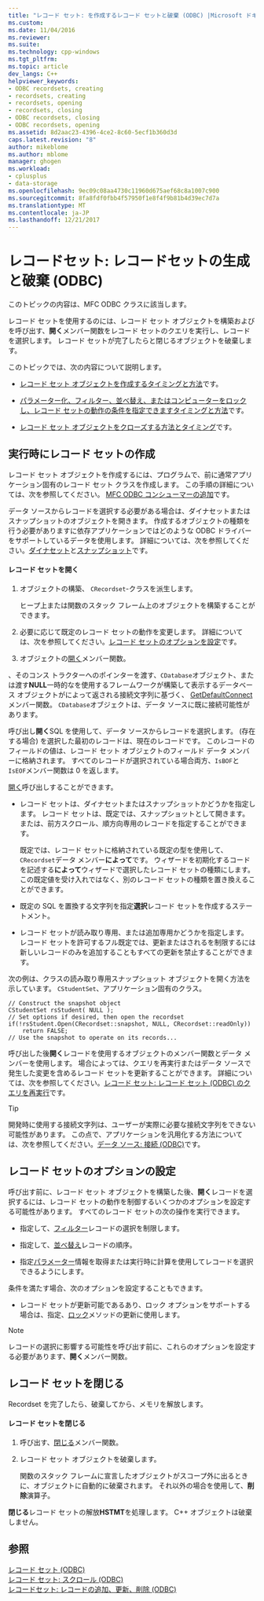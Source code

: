 ```yaml
---
title: "レコード セット: を作成するレコード セットと破棄 (ODBC) |Microsoft ドキュメント"
ms.custom: 
ms.date: 11/04/2016
ms.reviewer: 
ms.suite: 
ms.technology: cpp-windows
ms.tgt_pltfrm: 
ms.topic: article
dev_langs: C++
helpviewer_keywords:
- ODBC recordsets, creating
- recordsets, creating
- recordsets, opening
- recordsets, closing
- ODBC recordsets, closing
- ODBC recordsets, opening
ms.assetid: 8d2aac23-4396-4ce2-8c60-5ecf1b360d3d
caps.latest.revision: "8"
author: mikeblome
ms.author: mblome
manager: ghogen
ms.workload:
- cplusplus
- data-storage
ms.openlocfilehash: 9ec09c08aa4730c11960d675aef68c8a1007c900
ms.sourcegitcommit: 8fa8fdf0fbb4f57950f1e8f4f9b81b4d39ec7d7a
ms.translationtype: MT
ms.contentlocale: ja-JP
ms.lasthandoff: 12/21/2017
---
```

# <a name="recordset-creating-and-closing-recordsets-odbc"></a>レコードセット: レコードセットの生成と破棄 (ODBC)
このトピックの内容は、MFC ODBC クラスに該当します。  
  
 レコード セットを使用するのには、レコード セット オブジェクトを構築およびを呼び出す、**開く**メンバー関数をレコード セットのクエリを実行し、レコードを選択します。 レコード セットが完了したらと閉じるオブジェクトを破棄します。  
  
 このトピックでは、次の内容について説明します。  
  
-   [レコード セット オブジェクトを作成するタイミングと方法](#_core_creating_recordsets_at_run_time)です。  
  
-   [パラメーター化、フィルター、並べ替え、またはコンピューターをロックし、レコード セットの動作の条件を指定できますタイミングと方法](#_core_setting_recordset_options)です。  
  
-   [レコード セット オブジェクトをクローズする方法とタイミング](#_core_closing_a_recordset)です。  
  
##  <a name="_core_creating_recordsets_at_run_time"></a>実行時にレコード セットの作成  
 レコード セット オブジェクトを作成するには、プログラムで、前に通常アプリケーション固有のレコード セット クラスを作成します。 この手順の詳細については、次を参照してください。 [MFC ODBC コンシューマーの追加](../../mfc/reference/adding-an-mfc-odbc-consumer.md)です。  
  
 データ ソースからレコードを選択する必要がある場合は、ダイナセットまたはスナップショットのオブジェクトを開きます。 作成するオブジェクトの種類を行う必要がありますに依存アプリケーションではどのような ODBC ドライバーをサポートしているデータを使用します。 詳細については、次を参照してください。[ダイナセット](../../data/odbc/dynaset.md)と[スナップショット](../../data/odbc/snapshot.md)です。  
  
#### <a name="to-open-a-recordset"></a>レコード セットを開く  
  
1.  オブジェクトの構築、 `CRecordset`-クラスを派生します。  
  
     ヒープ上または関数のスタック フレーム上のオブジェクトを構築することができます。  
  
2.  必要に応じて既定のレコード セットの動作を変更します。 詳細については、次を参照してください。[レコード セットのオプションを設定](#_core_setting_recordset_options)です。  
  
3.  オブジェクトの[開く](../../mfc/reference/crecordset-class.md#open)メンバー関数。  
  
 、そのコンス トラクターへのポインターを渡す、`CDatabase`オブジェクト、または渡す**NULL**一時的なを使用するフレームワークが構築して表示するデータベース オブジェクトがによって返される接続文字列に基づく、 [GetDefaultConnect](../../mfc/reference/crecordset-class.md#getdefaultconnect)メンバー関数。 `CDatabase`オブジェクトは、データ ソースに既に接続可能性があります。  
  
 呼び出し**開く**SQL を使用して、データ ソースからレコードを選択します。 (存在する場合) を選択した最初のレコードは、現在のレコードです。 このレコードのフィールドの値は、レコード セット オブジェクトのフィールド データ メンバーに格納されます。 すべてのレコードが選択されている場合両方、`IsBOF`と`IsEOF`メンバー関数は 0 を返します。  
  
 [開く](../../mfc/reference/crecordset-class.md#open)呼び出しすることができます。  
  
-   レコード セットは、ダイナセットまたはスナップショットかどうかを指定します。 レコード セットは、既定では、スナップショットとして開きます。 または、前方スクロール、順方向専用のレコードを指定することができます。  
  
     既定では、レコード セットに格納されている既定の型を使用して、`CRecordset`データ メンバー**によって**です。 ウィザードを初期化するコードを記述する**によって**ウィザードで選択したレコード セットの種類にします。 この既定値を受け入れではなく、別のレコード セットの種類を置き換えることができます。  
  
-   既定の SQL を置換する文字列を指定**選択**レコード セットを作成するステートメント。  
  
-   レコード セットが読み取り専用、または追加専用かどうかを指定します。 レコード セットを許可するフル既定では、更新またはされるを制限するには新しいレコードのみを追加することもすべての更新を禁止することができます。  
  
 次の例は、クラスの読み取り専用スナップショット オブジェクトを開く方法を示しています。 `CStudentSet`、アプリケーション固有のクラス。  
  
```  
// Construct the snapshot object  
CStudentSet rsStudent( NULL );  
// Set options if desired, then open the recordset  
if(!rsStudent.Open(CRecordset::snapshot, NULL, CRecordset::readOnly))  
    return FALSE;  
// Use the snapshot to operate on its records...  
```  
  
 呼び出した後**開く**レコードを使用するオブジェクトのメンバー関数とデータ メンバーを使用します。 場合によっては、クエリを再実行またはデータ ソースで発生した変更を含めるレコード セットを更新することができます。 詳細については、次を参照してください。[レコード セット: レコード セット (ODBC) のクエリを再実行](../../data/odbc/recordset-requerying-a-recordset-odbc.md)です。  
  
> [!TIP]
>  開発時に使用する接続文字列は、ユーザーが実際に必要な接続文字列をできない可能性があります。 この点で、アプリケーションを汎用化する方法については、次を参照してください。[データ ソース: 接続 (ODBC)](../../data/odbc/data-source-managing-connections-odbc.md)です。  
  
##  <a name="_core_setting_recordset_options"></a>レコード セットのオプションの設定  
 呼び出す前に、レコード セット オブジェクトを構築した後、**開く**レコードを選択するには、レコード セットの動作を制御するいくつかのオプションを設定する可能性があります。 すべてのレコード セットの次の操作を実行できます。  
  
-   指定して、[フィルター](../../data/odbc/recordset-filtering-records-odbc.md)レコードの選択を制限します。  
  
-   指定して、[並べ替え](../../data/odbc/recordset-sorting-records-odbc.md)レコードの順序。  
  
-   指定[パラメーター](../../data/odbc/recordset-parameterizing-a-recordset-odbc.md)情報を取得または実行時に計算を使用してレコードを選択できるようにします。  
  
 条件を満たす場合、次のオプションを設定することもできます。  
  
-   レコード セットが更新可能であるあり、ロック オプションをサポートする場合は、指定、[ロック](../../data/odbc/recordset-locking-records-odbc.md)メソッドの更新に使用します。  
  
> [!NOTE]
>  レコードの選択に影響する可能性を呼び出す前に、これらのオプションを設定する必要があります、**開く**メンバー関数。  
  
##  <a name="_core_closing_a_recordset"></a>レコード セットを閉じる  
 Recordset を完了したら、破棄してから、メモリを解放します。  
  
#### <a name="to-close-a-recordset"></a>レコード セットを閉じる  
  
1.  呼び出す、[閉じる](../../mfc/reference/crecordset-class.md#close)メンバー関数。  
  
2.  レコード セット オブジェクトを破棄します。  
  
     関数のスタック フレームに宣言したオブジェクトがスコープ外に出るときに、オブジェクトに自動的に破棄されます。 それ以外の場合を使用して、**削除**演算子。  
  
 **閉じる**レコード セットの解放**HSTMT**を処理します。 C++ オブジェクトは破棄しません。  
  
## <a name="see-also"></a>参照  
 [レコード セット (ODBC)](../../data/odbc/recordset-odbc.md)   
 [レコード セット: スクロール (ODBC)](../../data/odbc/recordset-scrolling-odbc.md)   
 [レコードセット: レコードの追加、更新、削除 (ODBC)](../../data/odbc/recordset-adding-updating-and-deleting-records-odbc.md)